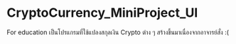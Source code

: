 # CryptoCurrency_MiniProject_UI
For education
เป็นโปรแกรมที่ใช้แปลงสกุลเงิน Crypto ต่าง ๆ สร้างขึ้นมาเนื่องจากอาจารย์สั่ง :(
